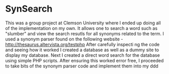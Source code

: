 # SynSearch

This was a group project at Clemson University where I ended up doing all of the implementation on my own. It allows one to search a word such as "slumber" and view the search resutls for all synonyms related to the term. I used a synonym parser found on the following website - 
http://thesaurus.altervista.org/testphp
After carefully inspecti
ng the code and seeing how it worked I created a database as well as a dummy site to display my database.  Next I created a direct word search for the database using simple PHP scripts.  After ensuring this worked error free, I proceeded to take bits of the synonym parser code and implement them into my ddd
